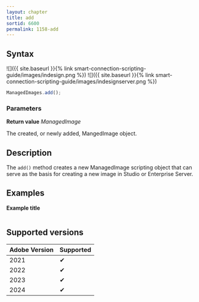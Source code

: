 ```yaml
---
layout: chapter
title: add
sortid: 6600
permalink: 1158-add
---
```


## Syntax

![]({{ site.baseurl }}{% link smart-connection-scripting-guide/images/indesign.png %}) ![]({{ site.baseurl }}{% link smart-connection-scripting-guide/images/indesignserver.png %})

```javascript
ManagedImages.add();
```

### Parameters

**Return value** _ManagedImage_

The created, or newly added, MangedImage object.

## Description

The `add()` method creates a new ManagedImage scripting object that can serve as the basis for creating a new image in Studio or Enterprise Server.

## Examples

**Example title**

```javascript

```

## Supported versions

| Adobe Version | Supported |
| ------------- | --------- |
| 2021          | ✔         |
| 2022          | ✔         |
| 2023          | ✔         |
| 2024          | ✔         |
